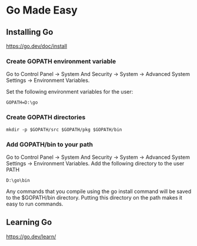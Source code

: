 # Go Made Easy

## Installing Go
https://go.dev/doc/install

### Create GOPATH environment variable
Go to Control Panel -> System And Security -> System -> Advanced System Settings -> Environment Variables.

Set the following environment variables for the user:
```
GOPATH=D:\go
```
### Create GOPATH directories
```
mkdir -p $GOPATH/src $GOPATH/pkg $GOPATH/bin
```
### Add GOPATH/bin to your path
Go to Control Panel -> System And Security -> System -> Advanced System Settings -> Environment Variables.
Add the following directory to the user PATH
```
D:\go\bin
```
Any commands that you compile using the go install command will be saved to the $GOPATH/bin directory. Putting this directory on the path makes it easy to run commands.

## Learning Go
https://go.dev/learn/
